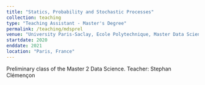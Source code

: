 ```yaml
---
title: "Statics, Probability and Stochastic Processes"
collection: teaching
type: "Teaching Assistant - Master's Degree"
permalink: /teaching/mdsprel
venue: "University Paris-Saclay, Ecole Polytechnique, Master Data Science"
startdate: 2020
enddate: 2021
location: "Paris, France"
---
```


Preliminary class of the Master 2 Data Science.
Teacher: Stephan Clémençon 
